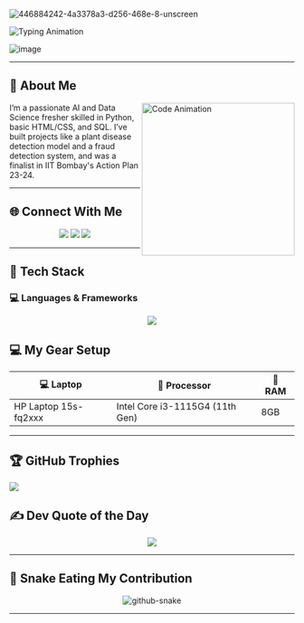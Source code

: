 
![446884242-4a3378a3-d256-468e-8-unscreen](https://github.com/user-attachments/assets/da53a70d-bb62-4928-ae91-a36bf06a77ea) 

  <img src="https://readme-typing-svg.herokuapp.com?font=Fira+Code&size=25&pause=1000¢er=true&vCenter=true&width=500&lines=Hi+I'm+HARI+KRISHNAN!;frontend+developer;Creative+Tech+Educator;Building+Cool+Things+🚀" alt="Typing Animation" />
</h1>

 

![image](https://github.com/user-attachments/assets/5c4df759-83c2-4175-a69e-ed001d82f43f)



---
 
 
## 🧠 About Me

<img align="right" src="https://mir-s3-cdn-cf.behance.net/project_modules/source/06f21a161921919.63cd7887d0a70.gif" width="270" alt="Code Animation" />

I’m a passionate AI and Data Science fresher skilled in Python, basic HTML/CSS, and SQL. I’ve built projects like a plant disease detection model and a fraud detection system, and was a finalist in IIT Bombay's Action Plan 23-24.

---

## 🌐 Connect With Me

<p align="center">
  <a href="https://www.instagram.com/h._.ri._.96/" target="_blank"><img src="https://skillicons.dev/icons?i=instagram" /></a>
  <a href="https://www.linkedin.com/in/hari-krishanan-m/" target="_blank"><img src="https://skillicons.dev/icons?i=linkedin" /></a>
  <a href="mailto:harimr1409@gmail.com"><img src="https://skillicons.dev/icons?i=gmail" /></a>
</p>

---

## 🧰 Tech Stack

### 💻 Languages & Frameworks
<p align="center">
  <img src="https://skillicons.dev/icons?i=html,css,react,python,nodejs,Mysql,mongodb,python" />
</p>

## 💻 My Gear Setup

| 💻 Laptop              | 🧠 Processor                  |🔋 RAM   |
|------------------------|--------------------------------|----------|
| HP Laptop 15s-fq2xxx  | Intel Core i3-1115G4 (11th Gen) |  8GB     |

---

## 🏆 GitHub Trophies

![](https://github-profile-trophy.vercel.app/?username=krishnan4&theme=radical&no-frame=false&no-bg=false&margin-w=4)



## ✍️ Dev Quote of the Day

<p align="center">
  <img src="https://quotes-github-readme.vercel.app/api?type=horizontal&theme=dark" />
</p>

---

## 🐍 Snake Eating My Contribution

<p align="center">
  <picture>
    <source media="(prefers-color-scheme: dark)" srcset="https://raw.githubusercontent.com/tobiasmeyhoefer/tobiasmeyhoefer/output/github-snake-dark.svg" />
    <source media="(prefers-color-scheme: light)" srcset="https://raw.githubusercontent.com/tobiasmeyhoefer/tobiasmeyhoefer/output/github-snake.svg" />
    <img alt="github-snake" src="https://raw.githubusercontent.com/tobiasmeyhoefer/tobiasmeyhoefer/output/github-snake.svg" />
  </picture>
</p>

---
